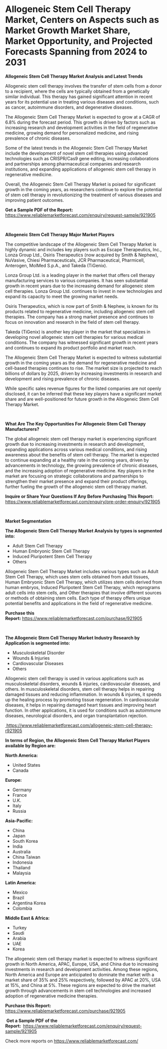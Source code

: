 <p><h1>Allogeneic Stem Cell Therapy Market, Centers on Aspects such as Market Growth Market Share, Market Opportunity, and Projected Forecasts Spanning from 2024 to 2031</h1></p><p><strong>Allogeneic Stem Cell Therapy Market Analysis and Latest Trends</strong></p>
<p><p>Allogeneic stem cell therapy involves the transfer of stem cells from a donor to a recipient, where the cells are typically obtained from a genetically similar individual. This therapy has gained significant attention in recent years for its potential use in treating various diseases and conditions, such as cancer, autoimmune disorders, and degenerative diseases.</p><p>The Allogeneic Stem Cell Therapy Market is expected to grow at a CAGR of 6.8% during the forecast period. This growth is driven by factors such as increasing research and development activities in the field of regenerative medicine, growing demand for personalized medicine, and rising prevalence of chronic diseases.</p><p>Some of the latest trends in the Allogeneic Stem Cell Therapy Market include the development of novel stem cell therapies using advanced technologies such as CRISPR/Cas9 gene editing, increasing collaborations and partnerships among pharmaceutical companies and research institutions, and expanding applications of allogeneic stem cell therapy in regenerative medicine.</p><p>Overall, the Allogeneic Stem Cell Therapy Market is poised for significant growth in the coming years, as researchers continue to explore the potential of stem cell therapy in revolutionizing the treatment of various diseases and improving patient outcomes.</p></p>
<p><strong>Get a Sample PDF of the Report:&nbsp;</strong> <a href="https://www.reliablemarketforecast.com/enquiry/request-sample/921905">https://www.reliablemarketforecast.com/enquiry/request-sample/921905</a></p>
<p>&nbsp;</p>
<p><strong>Allogeneic Stem Cell Therapy Major Market Players</strong></p>
<p><p>The competitive landscape of the Allogeneic Stem Cell Therapy Market is highly dynamic and includes key players such as Escape Therapeutics, Inc., Lonza Group Ltd., Osiris Therapeutics (now acquired by Smith & Nephew), NuVasive, Chiesi Pharmaceuticals, JCR Pharmaceutical, Pharmicell, Anterogen, MolMed S.p.A., and Takeda (TiGenix).</p><p>Lonza Group Ltd. is a leading player in the market that offers cell therapy manufacturing services to various companies. It has seen substantial growth in recent years due to the increasing demand for allogeneic stem cell therapies. Lonza Group Ltd. continues to invest in new technologies and expand its capacity to meet the growing market needs.</p><p>Osiris Therapeutics, which is now part of Smith & Nephew, is known for its products related to regenerative medicine, including allogeneic stem cell therapies. The company has a strong market presence and continues to focus on innovation and research in the field of stem cell therapy.</p><p>Takeda (TiGenix) is another key player in the market that specializes in developing novel allogeneic stem cell therapies for various medical conditions. The company has witnessed significant growth in recent years and continues to expand its product portfolio and market reach.</p><p>The Allogeneic Stem Cell Therapy Market is expected to witness substantial growth in the coming years as the demand for regenerative medicine and cell-based therapies continues to rise. The market size is projected to reach billions of dollars by 2025, driven by increasing investments in research and development and rising prevalence of chronic diseases.</p><p>While specific sales revenue figures for the listed companies are not openly disclosed, it can be inferred that these key players have a significant market share and are well-positioned for future growth in the Allogeneic Stem Cell Therapy Market.</p></p>
<p>&nbsp;</p>
<p><strong>What Are The Key Opportunities For Allogeneic Stem Cell Therapy Manufacturers?</strong></p>
<p><p>The global allogeneic stem cell therapy market is experiencing significant growth due to increasing investments in research and development, expanding applications across various medical conditions, and rising awareness about the benefits of stem cell therapy. The market is expected to continue expanding at a healthy rate in the coming years, driven by advancements in technology, the growing prevalence of chronic diseases, and the increasing adoption of regenerative medicine. Key players in the market are focusing on strategic collaborations and partnerships to strengthen their market presence and expand their product offerings, further fueling the growth of the allogeneic stem cell therapy market.</p></p>
<p><strong>Inquire or Share Your Questions If Any Before Purchasing This Report:</strong> <a href="https://www.reliablemarketforecast.com/enquiry/pre-order-enquiry/921905">https://www.reliablemarketforecast.com/enquiry/pre-order-enquiry/921905</a></p>
<p>&nbsp;</p>
<p><strong>Market Segmentation</strong></p>
<p><strong>The Allogeneic Stem Cell Therapy Market Analysis by types is segmented into:</strong></p>
<p><ul><li>Adult Stem Cell Therapy</li><li>Human Embryonic Stem Cell Therapy</li><li>Induced Pluripotent Stem Cell Therapy</li><li>Others</li></ul></p>
<p><p>Allogeneic Stem Cell Therapy Market includes various types such as Adult Stem Cell Therapy, which uses stem cells obtained from adult tissues, Human Embryonic Stem Cell Therapy, which utilizes stem cells derived from human embryos, Induced Pluripotent Stem Cell Therapy, which reprograms adult cells into stem cells, and Other therapies that involve different sources or methods of obtaining stem cells. Each type of therapy offers unique potential benefits and applications in the field of regenerative medicine.</p></p>
<p><strong>Purchase this Report:&nbsp;</strong><a href="https://www.reliablemarketforecast.com/purchase/921905">https://www.reliablemarketforecast.com/purchase/921905</a></p>
<p>&nbsp;</p>
<p><strong>The Allogeneic Stem Cell Therapy Market Industry Research by Application is segmented into:</strong></p>
<p><ul><li>Musculoskeletal Disorder</li><li>Wounds & Injuries</li><li>Cardiovascular Diseases</li><li>Others</li></ul></p>
<p><p>Allogeneic stem cell therapy is used in various applications such as musculoskeletal disorders, wounds & injuries, cardiovascular diseases, and others. In musculoskeletal disorders, stem cell therapy helps in repairing damaged tissues and reducing inflammation. In wounds & injuries, it speeds up the healing process by promoting tissue regeneration. In cardiovascular diseases, it helps in repairing damaged heart tissues and improving heart function. In other applications, it is used for conditions such as autoimmune diseases, neurological disorders, and organ transplantation rejection.</p></p>
<p><a href="https://www.reliablemarketforecast.com/allogeneic-stem-cell-therapy-r921905">&nbsp;https://www.reliablemarketforecast.com/allogeneic-stem-cell-therapy-r921905</a></p>
<p><strong>In terms of Region, the Allogeneic Stem Cell Therapy Market Players available by Region are:</strong></p>
<p>
    <p> <strong> North America: </strong>
        <ul>
            <li>United States</li>
            <li>Canada</li>
        </ul>
        </p> 
    <p> <strong> Europe: </strong>
        <ul>
            <li>Germany</li>
            <li>France</li>
            <li>U.K.</li>
            <li>Italy</li>
            <li>Russia</li>
        </ul>
        </p> 
    <p> <strong> Asia-Pacific: </strong>
        <ul>
            <li>China</li>
            <li>Japan</li>
            <li>South Korea</li>
            <li>India</li>
            <li>Australia</li>
            <li>China Taiwan</li>
            <li>Indonesia</li>
            <li>Thailand</li>
            <li>Malaysia</li>
        </ul>
        </p> 
    <p> <strong> Latin America: </strong>
        <ul>
            <li>Mexico</li>
            <li>Brazil</li>
            <li>Argentina Korea</li>
            <li>Colombia</li>
        </ul>
        </p> 
    <p> <strong> Middle East & Africa: </strong>
        <ul>
            <li>Turkey</li>
            <li>Saudi</li>
            <li>Arabia</li>
            <li>UAE</li>
            <li>Korea</li>
        </ul>
    </p>
    </p>
<p><p>The allogeneic stem cell therapy market is expected to witness significant growth in North America, APAC, Europe, USA, and China due to increasing investments in research and development activities. Among these regions, North America and Europe are anticipated to dominate the market with a market share of 35% and 25% respectively, followed by APAC at 20%, USA at 15%, and China at 5%. These regions are expected to drive the market growth through advancements in stem cell technologies and increased adoption of regenerative medicine therapies.</p></p>
<p><strong>Purchase this Report: </strong><a href="https://www.reliablemarketforecast.com/purchase/921905">https://www.reliablemarketforecast.com/purchase/921905</a></p>
<p>&nbsp;<strong>Get a Sample PDF of the Report:&nbsp;&nbsp;</strong><a href="https://www.reliablemarketforecast.com/enquiry/request-sample/921905">https://www.reliablemarketforecast.com/enquiry/request-sample/921905</a></p>
<p><strong></strong></p>
<p>Check more reports on <a href="https://www.reliablemarketforecast.com/">https://www.reliablemarketforecast.com/</a></p>